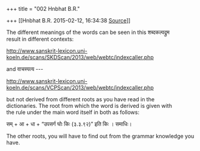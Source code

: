 +++
title = "002 Hnbhat B.R."

+++
[[Hnbhat B.R.	2015-02-12, 16:34:38 [Source](https://groups.google.com/g/samskrita/c/xsNaUBNJLSw)]]



The different meanings of the words can be seen in this शब्दकल्पद्रुम  
result in different contexts:  
  
<http://www.sanskrit-lexicon.uni-koeln.de/scans/SKDScan/2013/web/webtc/indexcaller.php>  
  
and वाचस्पत्य ---  
  
<http://www.sanskrit-lexicon.uni-koeln.de/scans/VCPScan/2013/web/webtc/indexcaller.php>  
  
but not derived from different roots as you have read in the  
dictionaries. The root from which the word is derived is given with  
the rule under the main word itself in both as follows:  
  
सम् + आ + धा + “उपसर्ग घोः किः (३.३.९२)” इति किः । समाधिः।  
  
The other roots, you will have to find out from the grammar knowledge you have.  

